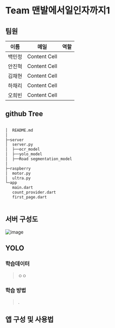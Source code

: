 # Team 맨발에서일인자까지1
## 팀원
| 이름 | 메일 |역할|
| ---- | ----- |------|
| 백민정 | Content Cell  |    |
| 안진혁 | Content Cell  |      |
| 김채현 | Content Cell  |      |
| 하채리 | Content Cell  |    |
| 오희빈 | Content Cell  |      |

## github Tree

```bash

│  README.md
│  
├─server
│  server.py
│  ├──ocr_model
│  ├──yolo_model
│  ├──Road segmentation_model
│      
├─raspberry
│  motor.py
│  ultra.py
└─app
   main.dart
   count_provider.dart
   first_page.dart
   
```

## 서버 구성도
![image](https://user-images.githubusercontent.com/109569066/193387203-a40715e7-c304-4977-a9f5-2686e74e9b16.png)

## YOLO
### 학습데이터
> ㅇㅇ
### 학습 방법
> .

## 앱 구성 및 사용법

## 


